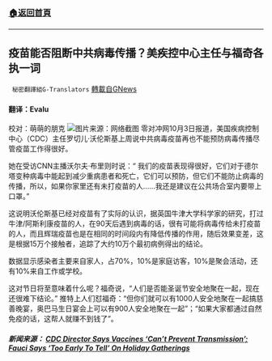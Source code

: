 ###  [:house:返回首頁](https://github.com/ourhimalayas/txt)
---


## 疫苗能否阻断中共病毒传播？美疾控中心主任与福奇各执一词
` 秘密翻譯組G-Translators` [轉載自GNews](https://gnews.org/zh-hans/1571803/)

#### 翻译：Evalu
校对：萌萌的朋克
![](https://assets.gnews.org/wp-content/uploads/2021/10/2-13.jpg)图片来源：网络截图
零对冲网10月3日报道，美国疾病控制中心（CDC）主任罗切儿·沃伦斯基上周说中共病毒疫苗再也不能预防病毒传播尽管疫苗工作得很好。

她在受访CNN主播沃尔夫·布里则时说：“ 我们的疫苗表现得很好，它们对于德尔塔变种病毒中能起到减少重病患者和死亡，它们可以预防，但它们不能防止病毒的传播，所以，如果你家里还有未打疫苗的人……我还是建议在公共场合室内要带上口罩。”

这说明沃伦斯基已经对疫苗有了实际的认识，据英国牛津大学科学家的研究，打过牛津/阿斯利康疫苗的人，在90天后遇到病毒的话，很有可能将病毒传给未打疫苗的人，而且辉瑞疫苗也是在相同的时间段内有降低传播的作用，随后效果变差，这是根据15万个接触者，追踪了大约10万个最初病例得出的结论。

数据显示感染者主要来自家人，占70%，10%是家庭访客，10%是聚会活动，还有10%来自工作或学校。

这对节日将至意味着什么呢？福奇说，“人们是否能圣诞节安全地聚在一起，现在还很难下结论。” 推特上人们怼福奇：“但你们就可以有1000人安全地聚在一起搞慈善晚宴，奥巴马生日宴会上可以有900人安全地聚在一起”；“如果大家都通过自然免疫的话，这帮人就赚不到钱了”。

##### 新闻来源： [CDC Director Says Vaccines ‘Can’t Prevent Transmission’; Fauci Says ‘Too Early To Tell’ On Holiday Gatherings](https://www.zerohedge.com/markets/vaccinated-individuals-can-spread-covid-almost-easily-after-90-days-walensky-warns-over)
